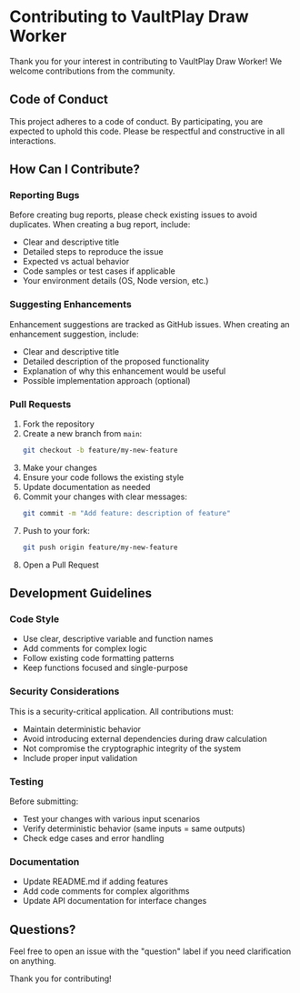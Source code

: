# Contributing to VaultPlay Draw Worker

Thank you for your interest in contributing to VaultPlay Draw Worker! We welcome contributions from the community.

## Code of Conduct

This project adheres to a code of conduct. By participating, you are expected to uphold this code. Please be respectful and constructive in all interactions.

## How Can I Contribute?

### Reporting Bugs

Before creating bug reports, please check existing issues to avoid duplicates. When creating a bug report, include:

- Clear and descriptive title
- Detailed steps to reproduce the issue
- Expected vs actual behavior
- Code samples or test cases if applicable
- Your environment details (OS, Node version, etc.)

### Suggesting Enhancements

Enhancement suggestions are tracked as GitHub issues. When creating an enhancement suggestion, include:

- Clear and descriptive title
- Detailed description of the proposed functionality
- Explanation of why this enhancement would be useful
- Possible implementation approach (optional)

### Pull Requests

1. Fork the repository
2. Create a new branch from `main`:
   ```bash
   git checkout -b feature/my-new-feature
   ```
3. Make your changes
4. Ensure your code follows the existing style
5. Update documentation as needed
6. Commit your changes with clear messages:
   ```bash
   git commit -m "Add feature: description of feature"
   ```
7. Push to your fork:
   ```bash
   git push origin feature/my-new-feature
   ```
8. Open a Pull Request

## Development Guidelines

### Code Style

- Use clear, descriptive variable and function names
- Add comments for complex logic
- Follow existing code formatting patterns
- Keep functions focused and single-purpose

### Security Considerations

This is a security-critical application. All contributions must:

- Maintain deterministic behavior
- Avoid introducing external dependencies during draw calculation
- Not compromise the cryptographic integrity of the system
- Include proper input validation

### Testing

Before submitting:

- Test your changes with various input scenarios
- Verify deterministic behavior (same inputs = same outputs)
- Check edge cases and error handling

### Documentation

- Update README.md if adding features
- Add code comments for complex algorithms
- Update API documentation for interface changes

## Questions?

Feel free to open an issue with the "question" label if you need clarification on anything.

Thank you for contributing!